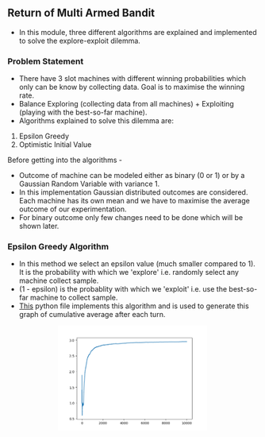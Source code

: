 ## Return of Multi Armed Bandit

- In this module, three different algorithms are explained and implemented to solve the explore-exploit dilemma.


### Problem Statement

- There have 3 slot machines with different winning probabilities which only can be know by collecting data. Goal is to maximise the winning rate.
- Balance Exploring (collecting data from all machines) + Exploiting (playing with the best-so-far machine).
- Algorithms explained to solve this dilemma are:

1. Epsilon Greedy 
2. Optimistic Initial Value

Before getting into the algorithms - 

- Outcome of machine can be modeled either as binary (0 or 1) or by a Gaussian Random Variable with variance 1.
- In this implementation Gaussian distributed outcomes are considered. Each machine has its own mean and we have to maximise the average outcome of our experimentation.
- For binary outcome only few changes need to be done which will be shown later.

### Epsilon Greedy Algorithm

- In this method we select an epsilon value (much smaller compared to 1). It is the probability with which we 'explore' i.e. randomly select any machine collect sample.
- (1 - epsilon) is the probablity with which we 'exploit' i.e. use the best-so-far machine to collect sample.
- [This](epsilon-greedy_bandit.py) python file implements this algorithm and is used to generate this graph of cumulative average after each turn.

<p align="center">
  <img src="epsilon.png" width="300"/>
</p>



